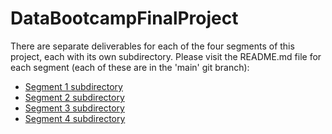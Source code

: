 # DataBootcampFinalProject

There are separate deliverables for each of the four segments of this project, each with its own subdirectory. Please visit the README.md file for each segment (each of these are in the 'main' git branch):

- [Segment 1 subdirectory](//github.com/jilek/DataBootcampFinalProject/blob/main/Segment1_Deliverable/)
- [Segment 2 subdirectory](//github.com/jilek/DataBootcampFinalProject/blob/main/Segment2_Deliverable/)
- [Segment 3 subdirectory](//github.com/jilek/DataBootcampFinalProject/blob/main/Segment3_Deliverable/)
- [Segment 4 subdirectory](//github.com/jilek/DataBootcampFinalProject/blob/main/Segment4_Deliverable/)

